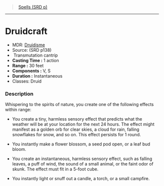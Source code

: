 ﻿---
!SpellVO
Level: cantrip
Type: Transmutation
CastingTime: 1 action
Range: 30 feet
Components: V, S
Duration: Instantaneous
Classes: Druid
Id: spells_vo.md#druidcraft
ParentLink: spells_vo.md#spells-srd-p
Name: Druidcraft
ParentName: Spells (SRD p)
NameLevel: 1
AltName: '[Druidisme](hd_spells_druidisme.md)'
Source: (SRD p138)
Attributes: {}
---
> [Spells (SRD p)](srd_spells.md)

---

# Druidcraft

- MDR: [Druidisme](hd_spells_druidisme.md)
- Source: (SRD p138)
-  Transmutation cantrip
- **Casting Time :** 1 action
- **Range :** 30 feet
- **Components :** V, S
- **Duration :** Instantaneous
- Classes: Druid

### Description

Whispering to the spirits of nature, you create one of the following effects within range:

* You create a tiny, harmless sensory effect that predicts what the weather will be at your location for the next 24 hours. The effect might manifest as a golden orb for clear skies, a cloud for rain, falling snowflakes for snow, and so on. This effect persists for 1 round.

* You instantly make a flower blossom, a seed pod open, or a leaf bud bloom.

* You create an instantaneous, harmless sensory effect, such as falling leaves, a puff of wind, the sound of a small animal, or the faint odor of skunk. The effect must fit in a 5-foot cube.

* You instantly light or snuff out a candle, a torch, or a small campfire.

